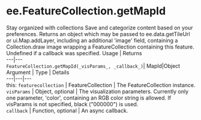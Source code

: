  
#  ee.FeatureCollection.getMapId
Stay organized with collections  Save and categorize content based on your preferences. 
Returns an object which may be passed to ee.data.getTileUrl or ui.Map.addLayer, including an additional 'image' field, containing a Collection.draw image wrapping a FeatureCollection containing this feature. Undefined if a callback was specified.
Usage | Returns  
---|---  
`FeatureCollection.getMapId(_visParams_, _callback_)`|  MapId|Object  
Argument | Type | Details  
---|---|---  
this: `featurecollection` | FeatureCollection | The FeatureCollection instance.  
`visParams` | Object, optional | The visualization parameters. Currently only one parameter, 'color', containing an RGB color string is allowed. If visParams is not specified, black ("000000") is used.  
`callback` | Function, optional | An async callback.  
